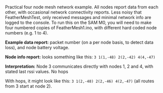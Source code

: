 Practical four node mesh network example. All nodes report data from each other, with occasional network connectivity reports.
Less noisy that FeatherMeshTest, only received messages and minimal network info are logged to the console. To run this on the SAM M0, you will need to make four numbered copies of FeatherMesh1.ino, with different hard coded node numbers (e.g. 1 to 4).

**Example data report:** packet number (on a per node basis, to detect data loss), and node battery voltage.

**Node info report:** looks something like this:
`3 1(1,-48) 2(2,-42) 4(4,-47)`

**Interpretation:** Node 3 communicates directly with nodes 1, 2 and 4, with stated last rssi values. No hops

With hops, it might look like this: `3 1(2,-48) 2(2,-46) 4(2,-47)` (all routes from 3 start at node 2).
